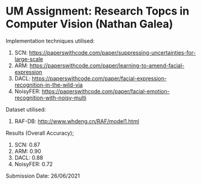 # UM Assignment: Research Topcs in Computer Vision (Nathan Galea)

Implementation techniques utilised:

1. SCN: https://paperswithcode.com/paper/suppressing-uncertainties-for-large-scale
2. ARM: https://paperswithcode.com/paper/learning-to-amend-facial-expression
3. DACL: https://paperswithcode.com/paper/facial-expression-recognition-in-the-wild-via
4. NoisyFER: https://paperswithcode.com/paper/facial-emotion-recognition-with-noisy-multi

Dataset utilised:

1. RAF-DB: http://www.whdeng.cn/RAF/model1.html

Results (Overall Accuracy);

1. SCN: 0.87
2. ARM: 0.90
3. DACL: 0.88
4. NoisyFER: 0.72

Submission Date: 26/06/2021
